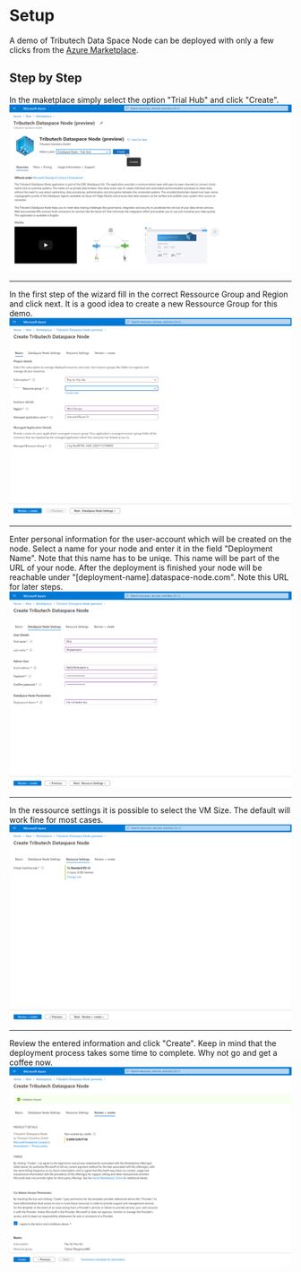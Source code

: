 # Setup 

A demo of Tributech Data Space Node can be deployed with only a few clicks from the [Azure Marketplace](https://azuremarketplace.microsoft.com/en-us/marketplace/apps/tributech.tributech_dataspace_kit?tab=Overview).

## Step by Step

In the maketplace simply select the option "Trial Hub" and click "Create".
![Azure Marketplace](img/marketplace.png)

----------------

In the first step of the wizard fill in the correct Ressource Group and Region and click next. It is a good idea to create a new Ressource Group for this demo.
![Step 1](img/step1.png)

----------------

Enter personal information for the user-account which will be created on the node. Select a name for your node and enter it in the field "Deployment Name". Note that this name has to be uniqe. This name will be part of the URL of your node. After the deployment is finished your node will be reachable under "[deployment-name].dataspace-node.com". Note this URL for later steps.
![Step 2](img/step2.png)

----------------

In the ressource settings it is possible to select the VM Size. The default will work fine for most cases.
![Step 3](img/step3.png)

----------------

Review the entered information and click "Create". Keep in mind that the deployment process takes some time to complete. Why not go and get a coffee now. 
![Step 4](img/step4.png)


